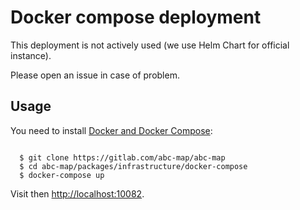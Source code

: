 # Docker compose deployment

This deployment is not actively used (we use Helm Chart for official instance).

Please open an issue in case of problem.

## Usage

You need to install [Docker and Docker Compose](https://docs.docker.com/get-started/):

```

  $ git clone https://gitlab.com/abc-map/abc-map
  $ cd abc-map/packages/infrastructure/docker-compose
  $ docker-compose up

```

Visit then [http://localhost:10082](http://localhost:10082).
